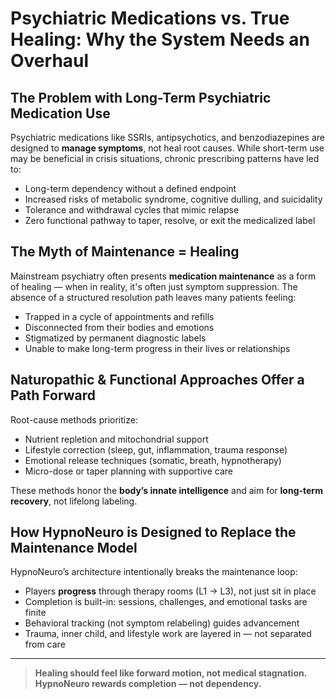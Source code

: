# Psychiatric Medications vs. True Healing: Why the System Needs an Overhaul

## The Problem with Long-Term Psychiatric Medication Use

Psychiatric medications like SSRIs, antipsychotics, and benzodiazepines are designed to **manage symptoms**, not heal root causes. While short-term use may be beneficial in crisis situations, chronic prescribing patterns have led to:

- Long-term dependency without a defined endpoint  
- Increased risks of metabolic syndrome, cognitive dulling, and suicidality  
- Tolerance and withdrawal cycles that mimic relapse  
- Zero functional pathway to taper, resolve, or exit the medicalized label

## The Myth of Maintenance = Healing

Mainstream psychiatry often presents **medication maintenance** as a form of healing — when in reality, it's often just symptom suppression. The absence of a structured resolution path leaves many patients feeling:

- Trapped in a cycle of appointments and refills  
- Disconnected from their bodies and emotions  
- Stigmatized by permanent diagnostic labels  
- Unable to make long-term progress in their lives or relationships

## Naturopathic & Functional Approaches Offer a Path Forward

Root-cause methods prioritize:

- Nutrient repletion and mitochondrial support  
- Lifestyle correction (sleep, gut, inflammation, trauma response)  
- Emotional release techniques (somatic, breath, hypnotherapy)  
- Micro-dose or taper planning with supportive care

These methods honor the **body’s innate intelligence** and aim for **long-term recovery**, not lifelong labeling.

## How HypnoNeuro is Designed to Replace the Maintenance Model

HypnoNeuro’s architecture intentionally breaks the maintenance loop:

- Players **progress** through therapy rooms (L1 → L3), not just sit in place  
- Completion is built-in: sessions, challenges, and emotional tasks are finite  
- Behavioral tracking (not symptom relabeling) guides advancement  
- Trauma, inner child, and lifestyle work are layered in — not separated from care

---

> **Healing should feel like forward motion, not medical stagnation. HypnoNeuro rewards completion — not dependency.**
